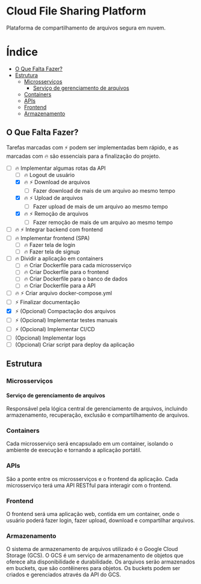 # Cloud File Sharing Platform <!-- omit in toc -->

Plataforma de compartilhamento de arquivos segura em nuvem.

# Índice <!-- omit in toc -->

- [O Que Falta Fazer?](#o-que-falta-fazer)
- [Estrutura](#estrutura)
  - [Microsserviços](#microsserviços)
    - [Serviço de gerenciamento de arquivos](#serviço-de-gerenciamento-de-arquivos)
  - [Containers](#containers)
  - [APIs](#apis)
  - [Frontend](#frontend)
  - [Armazenamento](#armazenamento)

## O Que Falta Fazer?

Tarefas marcadas com ⚡ podem ser implementadas bem rápido, e as marcadas com 🔥 são essenciais para a finalização do projeto.

- [ ] 🔥 Implementar algumas rotas da API
  - [ ] 🔥 Logout de usuário
  - [x] 🔥 ⚡ Download de arquivos
    - [ ] Fazer download de mais de um arquivo ao mesmo tempo
  - [x] 🔥 ⚡ Upload de arquivos
    - [ ] Fazer upload de mais de um arquivo ao mesmo tempo
  - [x] 🔥 ⚡ Remoção de arquivos
    - [ ] Fazer remoção de mais de um arquivo ao mesmo tempo
- [ ] 🔥 ⚡ Integrar backend com frontend
- [ ] 🔥 Implementar frontend (SPA)
  - [ ] 🔥 Fazer tela de login
  - [ ] 🔥 Fazer tela de signup
- [ ] 🔥 Dividir a aplicação em containers
  - [ ] 🔥 Criar Dockerfile para cada microsserviço
  - [ ] 🔥 Criar Dockerfile para o frontend
  - [ ] 🔥 Criar Dockerfile para o banco de dados
  - [ ] 🔥 Criar Dockerfile para a API
- [ ] 🔥 ⚡ Criar arquivo docker-compose.yml
- [ ] ⚡ Finalizar documentação
- [x] ⚡ (Opcional) Compactação dos arquivos
- [ ] ⚡ (Opcional) Implementar testes manuais
- [ ] ⚡ (Opcional) Implementar CI/CD
- [ ] (Opcional) Implementar logs
- [ ] (Opcional) Criar script para deploy da aplicação

## Estrutura

### Microsserviços

#### Serviço de gerenciamento de arquivos

Responsável pela lógica central de gerenciamento de arquivos, incluindo armazenamento,
recuperação, exclusão e compartilhamento de arquivos.

### Containers

Cada microsserviço será encapsulado em um container, isolando o ambiente de execução e
tornando a aplicação portátil.

### APIs

São a ponte entre os microsserviços e o frontend da aplicação. Cada microsserviço terá uma
API RESTful para interagir com o frontend.

### Frontend

O frontend será uma aplicação web, contida em um container, onde o usuário poderá fazer
login, fazer upload, download e compartilhar arquivos.

### Armazenamento

O sistema de armazenamento de arquivos utilizado é o Google Cloud Storage (GCS). O GCS é um serviço de armazenamento de objetos que oferece alta disponibilidade e durabilidade. Os arquivos serão armazenados em buckets, que são contêineres para objetos. Os buckets podem ser criados e gerenciados através da API do GCS.
